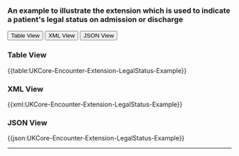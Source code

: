 ### An example to illustrate the extension which is used to indicate a patient's legal status on admission or discharge

<div class="tab">
 <button class="tablinks active" onclick="openTab(event, 'Table View')">Table View</button>
  <button class="tablinks" onclick="openTab(event, 'XML View')">XML View</button>
  <button class="tablinks" onclick="openTab(event, 'JSON View')">JSON View</button>
</div>

<div id="Table View" class="tabcontent" style="display:block">
  <h3>Table View</h3>
{{table:UKCore-Encounter-Extension-LegalStatus-Example}}
</div>

<div id="XML View" class="tabcontent">
  <h3>XML View</h3>
{{xml:UKCore-Encounter-Extension-LegalStatus-Example}}
</div>

<div id="JSON View" class="tabcontent">
  <h3>JSON View</h3>
{{json:UKCore-Encounter-Extension-LegalStatus-Example}}
</div>

---